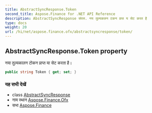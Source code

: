 ```yaml
---
title: AbstractSyncResponse.Token
second_title: Aspose.Finance for .NET API Reference
description: AbstractSyncResponse संपत्त. नय तुल्यकलन टकन प्रप्त य सेट करत है
type: docs
weight: 20
url: /hi/net/aspose.finance.ofx/abstractsyncresponse/token/
---
```

## AbstractSyncResponse.Token property

नया तुल्यकालन टोकन प्राप्त या सेट करता है।

```csharp
public string Token { get; set; }
```

### यह सभी देखें

* class [AbstractSyncResponse](../)
* नाम स्थान [Aspose.Finance.Ofx](../../abstractsyncresponse/)
* सभा [Aspose.Finance](../../../)


